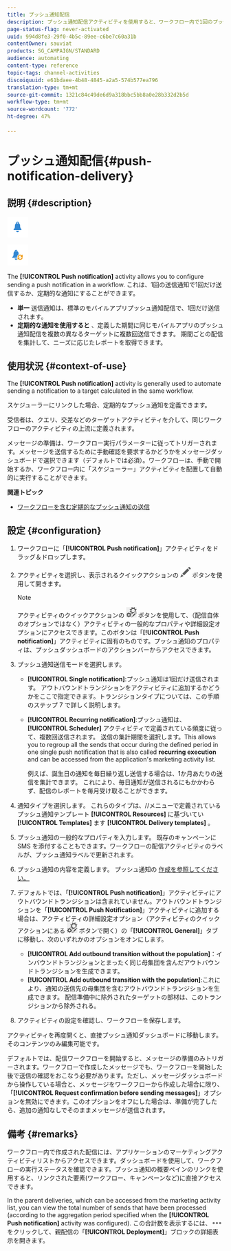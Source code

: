 ```yaml
---
title: プッシュ通知配信
description: プッシュ通知配信アクティビティを使用すると、ワークフロー内で1回のプッシュ通知の送信、または定期的なプッシュ通知の送信を設定できます。
page-status-flag: never-activated
uuid: 994d8fe3-29f0-4b5c-89ee-c6be7c60a31b
contentOwner: sauviat
products: SG_CAMPAIGN/STANDARD
audience: automating
content-type: reference
topic-tags: channel-activities
discoiquuid: e61bdaee-4b48-4845-a2a5-574b577ea796
translation-type: tm+mt
source-git-commit: 1321c84c49de6d9a318bbc5bb8a0e28b332d2b5d
workflow-type: tm+mt
source-wordcount: '772'
ht-degree: 47%

---
```



# プッシュ通知配信{#push-notification-delivery}

## 説明 {#description}

![](assets/push.png)

![](assets/recurrentpush.png)

The **[!UICONTROL Push notification]** activity allows you to configure sending a push notification in a workflow. これは、1回の送信通知で1回だけ送信するか、定期的な通知にすることができます。

* **単一** 送信通知は、標準のモバイルアプリプッシュ通知配信で、1回だけ送信されます。
* **定期的な通知を使用すると** 、定義した期間に同じモバイルアプリのプッシュ通知配信を複数の異なるターゲットに複数回送信できます。 期間ごとの配信を集計して、ニーズに応じたレポートを取得できます。

## 使用状況 {#context-of-use}

The **[!UICONTROL Push notification]** activity is generally used to automate sending a notification to a target calculated in the same workflow.

スケジューラーにリンクした場合、定期的なプッシュ通知を定義できます。

受信者は、クエリ、交差などのターゲットアクティビティを介して、同じワークフローのアクティビティの上流に定義されます。

メッセージの準備は、ワークフロー実行パラメーターに従ってトリガーされます。メッセージを送信するために手動確認を要求するかどうかをメッセージダッシュボードで選択できます（デフォルトでは必須）。ワークフローは、手動で開始するか、ワークフロー内に「スケジューラー」アクティビティを配置して自動的に実行することができます。

**関連トピック**

* [ワークフローを含む定期的なプッシュ通知の送信](../../automating/using/recurring-push-notifications.md)

## 設定 {#configuration}

1. ワークフローに「**[!UICONTROL Push notification]**」アクティビティをドラッグ＆ドロップします。
1. アクティビティを選択し、表示されるクイックアクションの ![](assets/edit_darkgrey-24px.png) ボタンを使用して開きます。

   >[!NOTE]
   >
   >アクティビティのクイックアクションの ![](assets/dlv_activity_params-24px.png) ボタンを使用して、（配信自体のオプションではなく）アクティビティの一般的なプロパティや詳細設定オプションにアクセスできます。このボタンは「**[!UICONTROL Push notification]**」アクティビティに固有のものです。プッシュ通知のプロパティは、プッシュダッシュボードのアクションバーからアクセスできます。

1. プッシュ通知送信モードを選択します。

   * **[!UICONTROL Single notification]**:プッシュ通知は1回だけ送信されます。 アウトバウンドトランジションをアクティビティに追加するかどうかをここで指定できます。トランジションタイプについては、この手順のステップ 7 で詳しく説明します。
   * **[!UICONTROL Recurring notification]**:プッシュ通知は、 **[!UICONTROL Scheduler]** アクティビティで定義されている頻度に従って、複数回送信されます。 送信の集計期間を選択します。This allows you to regroup all the sends that occur during the defined period in one single push notification that is also called **recurring execution** and can be accessed from the application&#39;s marketing activity list.

      例えば、誕生日の通知を毎日繰り返し送信する場合は、1か月あたりの送信を集計できます。 これにより、毎日通知が送信されるにもかかわらず、配信のレポートを毎月受け取ることができます。

1. 通知タイプを選択します。 これらのタイプは、//メニューで定義されているプッシュ通知テンプレート **[!UICONTROL Resources]** に基づいてい **[!UICONTROL Templates]** ます **[!UICONTROL Delivery templates]** 。
1. プッシュ通知の一般的なプロパティを入力します。 既存のキャンペーンに SMS を添付することもできます。ワークフローの配信アクティビティのラベルが、プッシュ通知ラベルで更新されます。
1. プッシュ通知の内容を定義します。 プッシュ通知の [作成を参照してください。](../../channels/using/preparing-and-sending-a-push-notification.md)
1. デフォルトでは、「**[!UICONTROL Push notification]**」アクティビティにアウトバウンドトランジションは含まれていません。アウトバウンドトランジションを「**[!UICONTROL Push Notification]**」アクティビティに追加する場合は、アクティビティの詳細設定オプション（アクティビティのクイックアクションにある ![](assets/dlv_activity_params-24px.png) ボタンで開く）の「**[!UICONTROL General]**」タブに移動し、次のいずれかのオプションをオンにします。

   * **[!UICONTROL Add outbound transition without the population]**：インバウンドトランジションとまったく同じ母集団を含んだアウトバウンドトランジションを生成できます。
   * **[!UICONTROL Add outbound transition with the population]**:これにより、通知の送信先の母集団を含むアウトバウンドトランジションを生成できます。 配信準備中に除外されたターゲットの部材は、このトランジションから除外される。

1. アクティビティの設定を確認し、ワークフローを保存します。

アクティビティを再度開くと、直接プッシュ通知ダッシュボードに移動します。 そのコンテンツのみ編集可能です。

デフォルトでは、配信ワークフローを開始すると、メッセージの準備のみトリガーされます。ワークフローで作成したメッセージでも、ワークフローを開始した後で送信の確認をおこなう必要があります。ただし、メッセージダッシュボードから操作している場合と、メッセージをワークフローから作成した場合に限り、「**[!UICONTROL Request confirmation before sending messages]**」オプションを無効にできます。このオプションをオフにした場合は、準備が完了したら、追加の通知なしでそのままメッセージが送信されます。

## 備考 {#remarks}

ワークフロー内で作成された配信には、アプリケーションのマーケティングアクティビティリストからアクセスできます。ダッシュボードを使用して、ワークフローの実行ステータスを確認できます。プッシュ通知の概要ペインのリンクを使用すると、リンクされた要素(ワークフロー、キャンペーンなど)に直接アクセスできます。

In the parent deliveries, which can be accessed from the marketing activity list, you can view the total number of sends that have been processed (according to the aggregation period specified when the **[!UICONTROL Push notification]** activity was configured). この合計数を表示するには、![](assets/wkf_dlv_detail_button.png) をクリックして、親配信の「**[!UICONTROL Deployment]**」ブロックの詳細表示を開きます。
